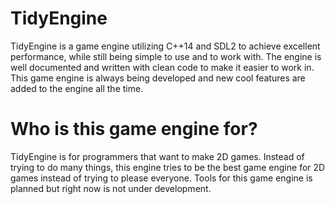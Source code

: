 # TidyEngine
TidyEngine is a game engine utilizing C++14 and SDL2 to achieve excellent performance, while still being simple to use and to work with. The engine is well documented and written with clean code to make it easier to work in. This game engine is always being developed and new cool features are added to the engine all the time.

# Who is this game engine for?
TidyEngine is for programmers that want to make 2D games. Instead of trying to do many things, this engine tries to be the best game engine for 2D games instead of trying to please everyone. Tools for this game engine is planned but right now is not under development.
